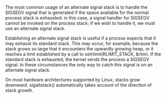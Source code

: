 The most common usage of an alternate signal stack is to handle the SIGSEGV signal that is generated if the space available for the normal process stack is exhausted: in this case, a signal handler for SIGSEGV cannot be invoked on the process stack; if we wish to handle it, we must use an alternate signal stack.

Establishing an alternate signal stack is useful if a process expects that it may exhaust its standard stack. This may occur, for example, because the stack grows so large that it encounters the upwardly growing heap, or it reaches a limit established by a call to setrlimit(RLIMIT_STACK, &rlim). If the standard stack is exhausted, the kernel sends the process a SIGSEGV signal. In these circumstances the only way to catch this signal is on an alternate signal stack.

On most hardware architectures supported by Linux, stacks grow downward. sigaltstack() automatically takes account of the direction of stack growth. 

